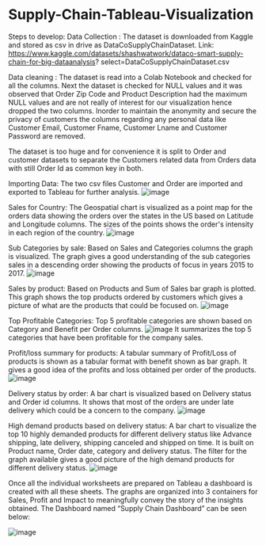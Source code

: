 # Supply-Chain-Tableau-Visualization

Steps to develop:
Data Collection : The dataset is downloaded from Kaggle and stored as csv in drive as
DataCoSupplyChainDataset.
Link:
https://www.kaggle.com/datasets/shashwatwork/dataco-smart-supply-chain-for-big-dataanalysis?
select=DataCoSupplyChainDataset.csv

Data cleaning : The dataset is read into a Colab Notebook and checked for all the
columns.
Next the dataset is checked for NULL values and it was observed that Order Zip Code
and Product Description had the maximum NULL values and are not really of interest for
our visualization hence dropped the two columns.
Inorder to maintain the anonymity and secure the privacy of customers the columns
regarding any personal data like Customer Email, Customer Fname, Customer Lname
and Customer Password are removed.

The dataset is too huge and for convenience it is split to Order and customer datasets to
separate the Customers related data from Orders data with still Order Id as common key
in both.

Importing Data: The two csv files Customer and Order are imported and exported to
Tableau for further analysis.
![image](https://github.com/SadakhyaNarnur/Supply-Chain-Tableau-Visualization/assets/111921205/3d8d8b30-1de7-48bd-83f6-797806134455)

Sales for Country: The Geospatial chart is visualized as a point map for the orders data
showing the orders over the states in the US based on Latitude and Longitude columns.
The sizes of the points shows the order's intensity in each region of the country.
![image](https://github.com/SadakhyaNarnur/Supply-Chain-Tableau-Visualization/assets/111921205/e8e63a71-94e3-4cd0-b237-d0132ae18bf3)

Sub Categories by sale: Based on Sales and Categories columns the graph is visualized.
The graph gives a good understanding of the sub categories sales in a descending order
showing the products of focus in years 2015 to 2017.
![image](https://github.com/SadakhyaNarnur/Supply-Chain-Tableau-Visualization/assets/111921205/c31af353-1b26-4955-ab66-5a2bf769465a)

Sales by product: Based on Products and Sum of Sales bar graph is plotted.
This graph shows the top products ordered by customers which gives a picture of what
are the products that could be focused on.
![image](https://github.com/SadakhyaNarnur/Supply-Chain-Tableau-Visualization/assets/111921205/0efea303-68a9-4794-bc01-fd6225199fea)

Top Profitable Categories: Top 5 profitable categories are shown based on Category and
Benefit per Order columns.
![image](https://github.com/SadakhyaNarnur/Supply-Chain-Tableau-Visualization/assets/111921205/21370396-05d1-4a19-b161-a3ccb9663e71)
It summarizes the top 5 categories that have been profitable for the company sales.

Profit/loss summary for products: A tabular summary of Profit/Loss of products is shown
as a tabular format with benefit shown as bar graph.
It gives a good idea of the profits and loss obtained per order of the products.
![image](https://github.com/SadakhyaNarnur/Supply-Chain-Tableau-Visualization/assets/111921205/f53f83f9-60fd-4016-8e7a-afc33d938d15)

Delivery status by order: A bar chart is visualized based on Delivery status and Order id
columns.
It shows that most of the orders are under late delivery which could be a concern to the
company.
![image](https://github.com/SadakhyaNarnur/Supply-Chain-Tableau-Visualization/assets/111921205/6f509862-20fb-45be-8fcd-d91cd8758d26)

High demand products based on delivery status: A bar chart to visualize the top 10 highly
demanded products for different delivery status like Advance shipping, late delivery,
shipping canceled and shipped on time. It is built on Product name, Order date, category
and delivery status.
The filter for the graph available gives a good picture of the high demand products for
different delivery status.
![image](https://github.com/SadakhyaNarnur/Supply-Chain-Tableau-Visualization/assets/111921205/04d36f32-aaae-4e7c-9666-aff774e444e4)

Once all the individual worksheets are prepared on Tableau a dashboard is created with
all these sheets. The graphs are organized into 3 containers for Sales, Profit and Impact to
meaningfully convey the story of the insights obtained.
The Dashboard named “Supply Chain Dashboard” can be seen below:

![image](https://github.com/SadakhyaNarnur/Supply-Chain-Tableau-Visualization/assets/111921205/bde202f1-118e-4bde-8b84-711c438a5163)

